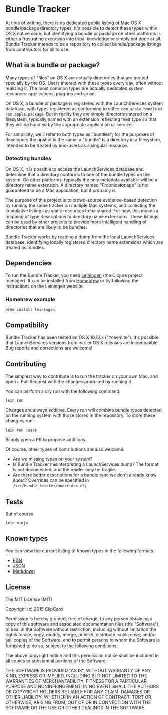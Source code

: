# Bundle Tracker #

At time of writing, there is no dedicated public listing of Mac OS X bundle/package directory types. It's possible to detect these types within OS X native code, but identifying a bundle or package on other platforms is either a frustrating excursion into tribal knowledge or simply not done at all. Bundle Tracker intends to be a repository to collect bundle/package listings from contributors for all to use.

## What is a bundle or package? ##

Many types of "files" on OS X are actually directories that are treated specially by the OS. Users interact with these types every day, often without realizing it. The most common types are actually dedicated system resources: applications, plug-ins and so on.

On OS X, a bundle or package is registered with the LaunchServices system database, with types registered as conforming to either `com.apple.bundle` or `com.apple.package`. But in reality they are simply directories stored on a filesystem, typically named with an extension reflecting their type so that they will be handled by the appropriate application or service.

For simplicity, we'll refer to both types as "bundles"; for the purposes of developers the upshot is the same: a "bundle" is a directory in a filesystem, intended to be treated by end-users as a singular resource.

### Detecting bundles ###

On OS X, it is possible to access the LaunchServices database and determine that a directory conforms to one of the bundle types on the system. On other platforms, typically the only metadata available will be a directory name extension. A directory named "Frobnicator.app" is not guaranteed to be a Mac application, but it probably is.

The purpose of this project is to crowd-source evidence-based detection by running the same tracker on multiple Mac systems, and collecting the cumulative listings as static resources to be shared. For now, this means a mapping of type descriptions to directory name extensions. These listings can be used by other projects to provide more intelligent handling of directories that are likely to be bundles.

Bundle Tracker works by reading a dump from the local LaunchServices database, identifying locally registered directory name extensions which are treated as bundles.

## Dependencies ##

To run the Bundle Tracker, you need [Leiningen](http://leiningen.org/) (the Clojure project manager). It can be installed from [Homebrew](http://brew.sh/) or by following the instructions on the Leiningen website.

### Homebrew example ###

```bash
brew install leiningen
```

## Compatibility ##

Bundle Tracker has been tested on OS X 10.10.x ("Yosemite"). It's possible that LaunchServices versions from earlier OS X releases are incompatible. Bug reports and corrections are welcome!

## Contributing ##

The simplest way to contribute is to run the tracker on your own Mac, and open a Pull Request with the changes produced by running it.

You can perform a dry run with the following command:

```bash
lein run
```

Changes are always additive. Every run will combine bundle types detected on the running system with those stored in the repository. To store these changes, run:

```bash
lein run :save
```

Simply open a PR to propose additions.

Of course, other types of contributions are also welcome:

- Are we missing types on your system?
- Is Bundle Tracker misinterpreting a LaunchServices dump? The format is not documented, and the reader may be fragile.
- Are there better descriptions for a bundle type we don't already know about? Overrides can be specified in `/src/bundle_tracker/overrides.clj`

## Tests ##

But of course.

```bash
lein midje
```

## Known types ##

You can view the current listing of known types in the following formats:

- [EDN](resources/known_types.edn)
- [JSON](resources/known_types.json)
- [Markdown](resources/known_types.md)

## License ##

The MIT License (MIT)

Copyright (c) 2015 ClipCard

Permission is hereby granted, free of charge, to any person obtaining a copy
of this software and associated documentation files (the "Software"), to deal
in the Software without restriction, including without limitation the rights
to use, copy, modify, merge, publish, distribute, sublicense, and/or sell
copies of the Software, and to permit persons to whom the Software is
furnished to do so, subject to the following conditions:

The above copyright notice and this permission notice shall be included in
all copies or substantial portions of the Software.

THE SOFTWARE IS PROVIDED "AS IS", WITHOUT WARRANTY OF ANY KIND, EXPRESS OR
IMPLIED, INCLUDING BUT NOT LIMITED TO THE WARRANTIES OF MERCHANTABILITY,
FITNESS FOR A PARTICULAR PURPOSE AND NONINFRINGEMENT. IN NO EVENT SHALL THE
AUTHORS OR COPYRIGHT HOLDERS BE LIABLE FOR ANY CLAIM, DAMAGES OR OTHER
LIABILITY, WHETHER IN AN ACTION OF CONTRACT, TORT OR OTHERWISE, ARISING FROM,
OUT OF OR IN CONNECTION WITH THE SOFTWARE OR THE USE OR OTHER DEALINGS IN
THE SOFTWARE.
